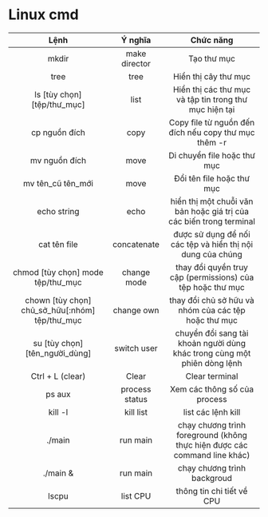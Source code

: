 # Linux cmd

| Lệnh | Ý nghĩa | Chức năng |
| :-------------------: | :--------:| :--------:|
| mkdir | make director | Tạo thư mục |
| tree | tree | Hiển thị cây thư mục |
|ls [tùy chọn] [tệp/thư_mục]| list | Hiển thị các thư mục và tập tin trong thư mục hiện tại |
| cp nguồn đích| copy | Copy file từ nguồn đến đích nếu copy thư mục thêm -r |
| mv nguồn đích| move | Di chuyển file hoặc thư mục |
| mv tên_cũ tên_mới| move | Đổi tên file hoặc thư mục |
|echo string|echo|hiển thị một chuỗi văn bản hoặc giá trị của các biến trong terminal|
| cat tên file|concatenate|được sử dụng để nối các tệp và hiển thị nội dung của chúng|
|chmod [tùy chọn] mode tệp/thư_mục|change mode|thay đổi quyền truy cập (permissions) của tệp hoặc thư mục|
|chown [tùy chọn] chủ_sở_hữu[:nhóm] tệp/thư_mục|change own|thay đổi chủ sở hữu và nhóm của các tệp hoặc thư mục|
|su [tùy chọn] [tên_người_dùng]|switch user|chuyển đổi sang tài khoản người dùng khác trong cùng một phiên dòng lệnh|
|Ctrl + L (clear)|Clear|Clear terminal|
|ps aux|process status|Xem các thông số của process|
|kill -l|kill list|list các lệnh kill|
|./main|run main|chạy chương trình foreground (không thực hiện được các command line khác)|
|./main &|run main|chạy chương trình backgroud|
|lscpu|list CPU|thông tin chi tiết về CPU|